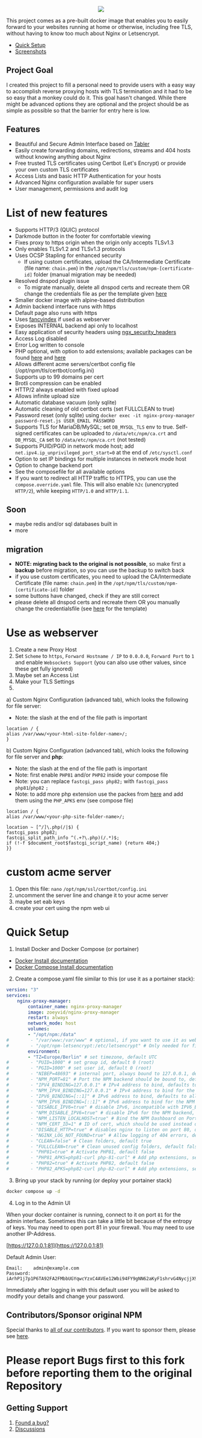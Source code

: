 <p align="center" class="items-center">
	<img src="https://nginxproxymanager.com/github.png">
    <!---
	<br><br>
	<img src="https://img.shields.io/badge/version-2.10.3-green.svg?style=for-the-badge">
	<a href="https://hub.docker.com/r/zoeyvid/nginx-proxy-manager">
		<img src="https://img.shields.io/docker/stars/zoeyvid/nginx-proxy-manager.svg?style=for-the-badge">
	</a>
	<a href="https://hub.docker.com/r/zoeyvid/nginx-proxy-manager">
		<img src="https://img.shields.io/docker/pulls/zoeyvid/nginx-proxy-manager.svg?style=for-the-badge">
	</a>
    --->
</p>


This project comes as a pre-built docker image that enables you to easily forward to your websites
running at home or otherwise, including free TLS, without having to know too much about Nginx or Letsencrypt.

- [Quick Setup](#quick-setup)
- [Screenshots](https://nginxproxymanager.com/screenshots)


## Project Goal

I created this project to fill a personal need to provide users with a easy way to accomplish reverse
proxying hosts with TLS termination and it had to be so easy that a monkey could do it. This goal hasn't changed.
While there might be advanced options they are optional and the project should be as simple as possible
so that the barrier for entry here is low.

<!---
### Sponsor the original creator (not us):
<a href="https://www.buymeacoffee.com/jc21" target="_blank"><img src="http://public.jc21.com/github/by-me-a-coffee.png" alt="Buy Me A Coffee" style="height: 51px !important;width: 217px !important;" ></a>
--->


## Features

- Beautiful and Secure Admin Interface based on [Tabler](https://tabler.github.io)
- Easily create forwarding domains, redirections, streams and 404 hosts without knowing anything about Nginx
- Free trusted TLS certificates using Certbot (Let's Encrypt) or provide your own custom TLS certificates
- Access Lists and basic HTTP Authentication for your hosts
- Advanced Nginx configuration available for super users
- User management, permissions and audit log


# List of new features

- Supports HTTP/3 (QUIC) protocol
- Darkmode button in the footer for comfortable viewing
- Fixes proxy to https origin when the origin only accepts TLSv1.3
- Only enables TLSv1.2 and TLSv1.3 protocols
- Uses OCSP Stapling for enhanced security
  - If using custom certificates, upload the CA/Intermediate Certificate (file name: `chain.pem`) in the `/opt/npm/tls/custom/npm-[certificate-id]` folder (manual migration may be needed)
- Resolved dnspod plugin issue 
  - To migrate manually, delete all dnspod certs and recreate them OR change the credentials file as per the template given [here](https://github.com/ZoeyVid/nginx-proxy-manager/blob/develop/global/certbot-dns-plugins.js)
- Smaller docker image with alpine-based distribution
- Admin backend interface runs with https
- Default page also runs with https
- Uses [fancyindex](https://gitHub.com/Naereen/Nginx-Fancyindex-Theme) if used as webserver
- Exposes INTERNAL backend api only to localhost
- Easy application of security headers using [ngx_security_headers](https://github.com/GetPageSpeed/ngx_security_headers)
- Access Log disabled
- Error Log written to console
- PHP optional, with option to add extensions; available packages can be found [here](https://pkgs.alpinelinux.org/packages?branch=v3.17&repo=community&arch=x86_64&name=php81-*) and [here](https://pkgs.alpinelinux.org/packages?branch=v3.17&repo=community&arch=x86_64&name=php82-*)
- Allows different acme servers/certbot config file (/opt/npm/tls/certbot/config.ini)
- Supports up to 99 domains per cert 
- Brotli compression can be enabled
- HTTP/2 always enabled with fixed upload 
- Allows infinite upload size
- Automatic database vacuum (only sqlite)
- Automatic cleaning of old certbot certs (set FULLCLEAN to true)
- Password reset (only sqlite) using `docker exec -it nginx-proxy-manager password-reset.js USER_EMAIL PASSWORD`
- Supports TLS for MariaDB/MySQL; set `DB_MYSQL_TLS` env to true. Self-signed certificates can be uploaded to `/data/etc/npm/ca.crt` and `DB_MYSQL_CA` set to `/data/etc/npm/ca.crt` (not tested)
- Supports PUID/PGID in network mode host; add `net.ipv4.ip_unprivileged_port_start=0` at the end of `/etc/sysctl.conf`
- Option to set IP bindings for multiple instances in network mode host
- Option to change backend port
- See the composefile for all available options
- If you want to redirect all HTTP traffic to HTTPS, you can use the `compose.override.yaml` file. This will also enable `h2c` (unencrypted `HTTP/2`), while keeping `HTTP/1.0` and `HTTP/1.1`.

## Soon
- maybe redis and/or sql databases built in
- more

## migration
- **NOTE: migrating back to the original is not possible**, so make first a **backup** before migration, so you can use the backup to switch back
- if you use custom certificates, you need to upload the CA/Intermediate Certificate (file name: `chain.pem`) in the `/opt/npm/tls/custom/npm-[certificate-id]` folder
- some buttons have changed, check if they are still correct
- please delete all dnspod certs and recreate them OR you manually change the credentialsfile (see [here](https://github.com/ZoeyVid/nginx-proxy-manager/blob/develop/global/certbot-dns-plugins.js) for the template)

# Use as webserver

1. Create a new Proxy Host
2. Set `Scheme` to `https`, `Forward Hostname / IP` to `0.0.0.0`, `Forward Port` to `1` and enable `Websockets Support` (you can also use other values, since these get fully ignored)
3. Maybe set an Access List
4. Make your TLS Settings
5. 
a) Custom Nginx Configuration (advanced tab), which looks the following for file server:
- Note: the slash at the end of the file path is important
```
location / {
alias /var/www/<your-html-site-folder-name>/;
}
```
b) Custom Nginx Configuration (advanced tab), which looks the following for file server and **php**:
- Note: the slash at the end of the file path is important
- Note: first enable `PHP81` and/or `PHP82` inside your compose file
- Note: you can replace `fastcgi_pass php82;` with `fastcgi_pass` `php81`/`php82` `;`
- Note: to add more php extension use the packes from [here](https://pkgs.alpinelinux.org/packages?branch=v3.17&repo=community&arch=x86_64&name=php8*-*) and add them using the `PHP_APKS` env (see compose file)
```
location / {
alias /var/www/<your-php-site-folder-name>/;

location ~ [^/]\.php(/|$) {
fastcgi_pass php82;
fastcgi_split_path_info ^(.+?\.php)(/.*)$;
if (!-f $document_root$fastcgi_script_name) {return 404;}
}}
```

# custom acme server
1. Open this file: `nano` `/opt/npm/ssl/certbot/config.ini`
2. uncomment the server line and change it to your acme server
3. maybe set eab keys
4. create your cert using the npm web ui

# Quick Setup

1. Install Docker and Docker Compose (or portainer)

- [Docker Install documentation](https://docs.docker.com/engine)
- [Docker Compose Install documentation](https://docs.docker.com/compose/install/linux)

2. Create a compose.yaml file similar to this (or use it as a portainer stack):

```yml
version: "3"
services:
    nginx-proxy-manager:
        container_name: nginx-proxy-manager
        image: zoeyvid/nginx-proxy-manager
        restart: always
        network_mode: host
        volumes:
        - "/opt/npm:/data"
#        - "/var/www:/var/www" # optional, if you want to use it as webserver for html/php
#        - "/opt/npm-letsencrypt:/etc/letsencrypt" # Only needed for first time migration from original nginx-proxy-manager to this fork
        environment:
        - "TZ=Europe/Berlin" # set timezone, default UTC
#        - "PUID=1000" # set group id, default 0 (root)
#        - "PGID=1000" # set user id, default 0 (root)
#        - "NIBEP=48693" # internal port, always bound to 127.0.0.1, default 48693, you need to change it, if you want to run multiple npm instances in network mode host
#        - "NPM_PORT=81" # Port the NPM backend should be bound to, default 81, you need to change it, if you want to run multiple npm instances in network mode host
#        - "IPV4_BINDING=127.0.0.1" # IPv4 address to bind, defaults to all
#        - "NPM_IPV4_BINDING=127.0.0.1" # IPv4 address to bind for the NPM backend, defaults to all
#        - "IPV6_BINDING=[::1]" # IPv6 address to bind, defaults to all
#        - "NPM_IPV6_BINDING=[::1]" # IPv6 address to bind for the NPM backend, defaults to all
#        - "DISABLE_IPV6=true" # disable IPv6, incompatible with IPV6_BINDING, default false
#        - "NPM_DISABLE_IPV6=true" # disable IPv6 for the NPM backend, incompatible with NPM_IPV6_BINDING, default false
#        - "NPM_LISTEN_LOCALHOST=true" # Bind the NPM Dashboard on Port 81 only to localhost, incompatible with NPM_IPV4_BINDING/NPM_IPV6_BINDING/NPM_DISABLE_IPV6, default false
#        - "NPM_CERT_ID=1" # ID of cert, which should be used instead of dummycerts, default unset/dummycerts
#        - "DISABLE_HTTP=true" # disables nginx to listen on port 80, default false
#        - "NGINX_LOG_NOT_FOUND=true" # Allow logging of 404 errors, default false
#        - "CLEAN=false" # Clean folders, default true
#        - "FULLCLEAN=true" # Clean unused config folders, default false
#        - "PHP81=true" # Activate PHP81, default false
#        - "PHP81_APKS=php81-curl php-81-curl" # Add php extensions, see aviable packages here: https://pkgs.alpinelinux.org/packages?branch=v3.17&repo=community&arch=x86_64&name=php81-*, default none
#        - "PHP82=true" # Activate PHP82, default false
#        - "PHP82_APKS=php82-curl php-82-curl" # Add php extensions, see aviable packages here: https://pkgs.alpinelinux.org/packages?branch=v3.17&repo=community&arch=x86_64&name=php82-*, default none
```

3. Bring up your stack by running (or deploy your portainer stack)
```bash
docker compose up -d
```

4. Log in to the Admin UI

When your docker container is running, connect to it on port `81` for the admin interface.
Sometimes this can take a little bit because of the entropy of keys.
You may need to open port 81 in your firewall.
You may need to use another IP-Address.

[https://127.0.0.1:81](https://127.0.0.1:81)

Default Admin User:
```
Email:    admin@example.com
Password: iArhP1j7p1P6TA92FA2FMbbUGYqwcYzxC4AVEe12Wbi94FY9gNN62aKyF1shrvG4NycjjX9KfmDQiwkLZH1ZDR9xMjiG2QmoHXi
```

Immediately after logging in with this default user you will be asked to modify your details and change your password.


## Contributors/Sponsor original NPM

Special thanks to [all of our contributors](https://github.com/NginxProxyManager/nginx-proxy-manager/graphs/contributors).
If you want to sponsor them, please see [here](https://github.com/NginxProxyManager/nginx-proxy-manager/blob/master/README.md).


# Please report Bugs first to this fork before reporting them to the original Repository

## Getting Support

1. [Found a bug?](https://github.com/ZoeyVid/nginx-proxy-manager/issues)
2. [Discussions](https://github.com/ZoeyVid/nginx-proxy-manager/discussions)
<!---
3. [Development Gitter](https://gitter.im/nginx-proxy-manager/community)
4. [Reddit](https://reddit.com/r/nginxproxymanager)
--->
